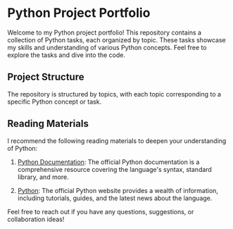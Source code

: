 # Python Project Portfolio
Welcome to my Python project portfolio! This repository contains a collection of Python tasks, each organized by topic. These tasks showcase my skills and understanding of various Python concepts. Feel free to explore the tasks and dive into the code.

## Project Structure
The repository is structured by topics, with each topic corresponding to a specific Python concept or task.

## Reading Materials
I recommend the following reading materials to deepen your understanding of Python:

1. [Python Documentation](https://docs.python.org/):
The official Python documentation is a comprehensive resource covering the language's syntax, standard library, and more.

2. [Python](python.org):
The official Python website provides a wealth of information, including tutorials, guides, and the latest news about the language.


Feel free to reach out if you have any questions, suggestions, or collaboration ideas!
